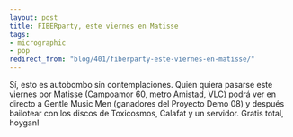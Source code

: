 ```yaml
---
layout: post
title: FIBERparty, este viernes en Matisse
tags:
- micrographic
- pop
redirect_from: "blog/401/fiberparty-este-viernes-en-matisse/"
---
```

Sí, esto es autobombo sin contemplaciones. Quien quiera pasarse este viernes por Matisse (Campoamor 60, metro Amistad, VLC) podrá ver en directo a Gentle Music Men (ganadores del Proyecto Demo 08) y después bailotear con los discos de Toxicosmos, Calafat y un servidor. Gratis total, hoygan!
